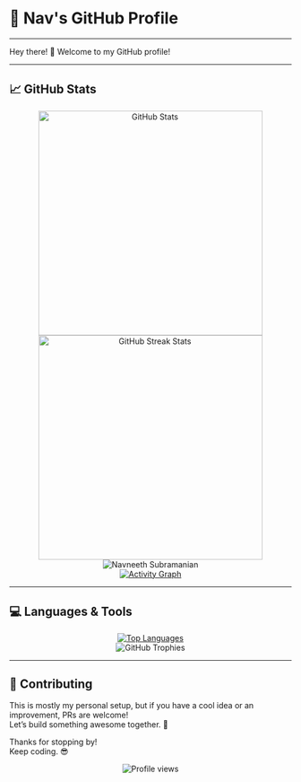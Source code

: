 # 🚀 Nav's GitHub Profile

---

Hey there! 👋 Welcome to my GitHub profile!

---

## 📈 GitHub Stats

<div align="center">
  <img src="https://github-readme-stats.vercel.app/api?username=navneeth&show_icons=true&theme=tokyonight&hide_border=true&bg_color=0D1117" width="400" alt="GitHub Stats"/>
  <img src="https://github-readme-streak-stats.herokuapp.com/?user=navneeth&theme=tokyonight&hide_border=true&background=0D1117" width="400" alt="GitHub Streak Stats"/>
</div>

<div align="center">
  <img src="https://github-readme-stats-sigma-five.vercel.app/api?username=navneeth&theme=dark&show_icons=true&include_all_commits=true" alt="Navneeth Subramanian"/>
</div>

<div align="center">
  <a href="https://github.com/ashutosh00710/github-readme-activity-graph">
    <img alt="Activity Graph" src="https://github-readme-activity-graph.vercel.app/graph?username=navneeth&theme=react-dark&hide_border=true"/>
  </a>
</div>

---

## 💻 Languages & Tools

<div align="center">
  <a href="https://github.com/anuraghazra/github-readme-stats">
    <img src="https://github-readme-stats.vercel.app/api/top-langs/?username=navneeth&layout=compact&theme=radical" alt="Top Languages"/>
  </a>
</div>


<div align="center">
  <img src="https://github-profile-trophy.vercel.app/?username=navneeth&theme=algolia&column=-1" alt="GitHub Trophies"/>
</div>

---

## 🤝 Contributing

This is mostly my personal setup, but if you have a cool idea or an improvement, PRs are welcome!  
Let’s build something awesome together. 🚀

Thanks for stopping by!  
Keep coding. 😎

<div align="center">
  <img src="https://komarev.com/ghpvc/?username=navneeth&label=Profile%20views&style=for-the-badge" alt="Profile views"/>
</div>
